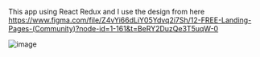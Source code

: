 This app using React Redux and I use the design from here https://www.figma.com/file/Z4vYi66dLiY05Ydvq2i7Sh/12-FREE-Landing-Pages-(Community)?node-id=1-161&t=BeRY2DuzQe3T5uqW-0

![image](https://user-images.githubusercontent.com/54467696/234976122-d5aa2d0d-f28f-4165-96c0-fc7fc19fa2f9.png)
